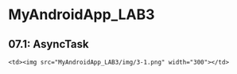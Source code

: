 # MyAndroidApp_LAB3

## 07.1: AsyncTask

<table>

<tbody>
<tr>

 
    <td><img src="MyAndroidApp_LAB3/img/3-1.png" width="300"></td>


  
</tr>
</tbody>
</table>







